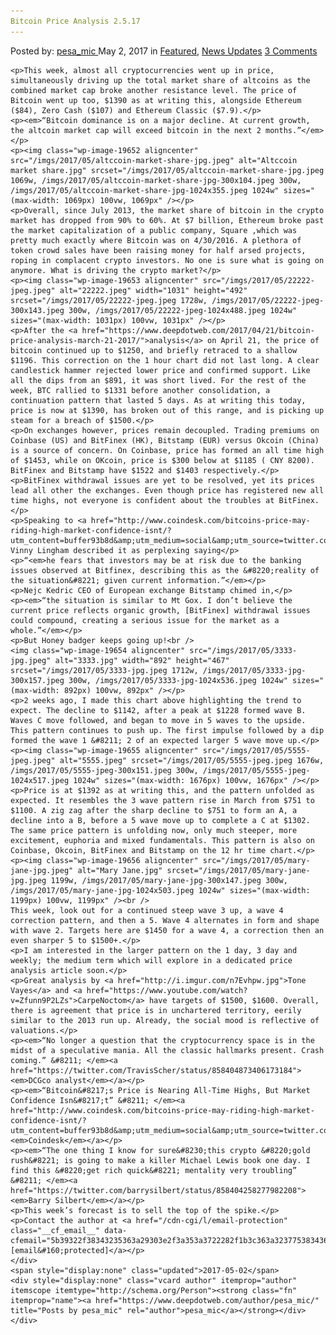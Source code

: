 ```yaml
---
Bitcoin Price Analysis 2.5.17
---
```

<article class="post-listing post-19651 post type-post status-publish format-standard has-post-thumbnail hentry 
    <div class="post-inner">
        <span>Posted by: <a href="https://www.deepdotweb.com/author/pesa_mic/" title="">pesa_mic </a></span>
    <span>May 2, 2017</span>
    <span>in <a href="https://www.deepdotweb.com/category/deepdot-news/" rel="category tag">Featured</a>, <a href="https://www.deepdotweb.com/category/news-updates/" rel="category tag">News Updates</a></span>
    <span><a href="https://www.deepdotweb.com/2017/05/02/bitcoin-price-analysis-2-5-17/#comments">3 Comments</a></span>
    </p>
    <div class="clear"></div>
    
    <p>This week, almost all cryptocurrencies went up in price, simultaneously driving up the total market share of altcoins as the combined market cap broke another resistance level. The price of Bitcoin went up too, $1390 as at writing this, alongside Ethereum ($84), Zero Cash ($107) and Ethereum Classic ($7.9).</p>
    <p><em>“Bitcoin dominance is on a major decline. At current growth, the altcoin market cap will exceed bitcoin in the next 2 months.”</em></p>
    <p><img class="wp-image-19652 aligncenter" src="/imgs/2017/05/altccoin-market-share-jpg.jpeg" alt="Altccoin market share.jpg" srcset="/imgs/2017/05/altccoin-market-share-jpg.jpeg 1069w, /imgs/2017/05/altccoin-market-share-jpg-300x104.jpeg 300w, /imgs/2017/05/altccoin-market-share-jpg-1024x355.jpeg 1024w" sizes="(max-width: 1069px) 100vw, 1069px" /></p>
    <p>Overall, since July 2013, the market share of bitcoin in the crypto market has dropped from 90% to 60%. At $7 billion, Ethereum broke past the market capitalization of a public company, Square ,which was pretty much exactly where Bitcoin was on 4/30/2016. A plethora of token crowd sales have been raising money for half arsed projects, roping in complacent crypto investors. No one is sure what is going on anymore. What is driving the crypto market?</p>
    <p><img class="wp-image-19653 aligncenter" src="/imgs/2017/05/22222-jpeg.jpeg" alt="22222.jpeg" width="1031" height="492" srcset="/imgs/2017/05/22222-jpeg.jpeg 1728w, /imgs/2017/05/22222-jpeg-300x143.jpeg 300w, /imgs/2017/05/22222-jpeg-1024x488.jpeg 1024w" sizes="(max-width: 1031px) 100vw, 1031px" /></p>
    <p>After the <a href="https://www.deepdotweb.com/2017/04/21/bitcoin-price-analysis-march-21-2017/">analysis</a> on April 21, the price of bitcoin continued up to $1250, and briefly retraced to a shallow $1196. This correction on the 1 hour chart did not last long. A clear candlestick hammer rejected lower price and confirmed support. Like all the dips from an $891, it was short lived. For the rest of the week, BTC rallied to $1331 before another consolidation, a continuation pattern that lasted 5 days. As at writing this today, price is now at $1390, has broken out of this range, and is picking up steam for a breach of $1500.</p>
    <p>On exchanges however, prices remain decoupled. Trading premiums on Coinbase (US) and BitFinex (HK), Bitstamp (EUR) versus Okcoin (China) is a source of concern. On Coinbase, price has formed an all time high of $1453, while on OKcoin, price is $300 below at $1185 ( CNY 8200). BitFinex and Bitstamp have $1522 and $1403 respectively.</p>
    <p>BitFinex withdrawal issues are yet to be resolved, yet its prices lead all other the exchanges. Even though price has registered new all time highs, not everyone is confident about the troubles at BitFinex.</p>
    <p>Speaking to <a href="http://www.coindesk.com/bitcoins-price-may-riding-high-market-confidence-isnt/?utm_content=buffer93b8d&amp;utm_medium=social&amp;utm_source=twitter.com&amp;utm_campaign=buffer">Coindesk</a> Vinny Lingham described it as perplexing saying</p>
    <p>“<em>he fears that investors may be at risk due to the banking issues observed at Bitfinex, describing this as the &#8220;reality of the situation&#8221; given current information.”</em></p>
    <p>Nejc Kedric CEO of European exchange Bitstamp chimed in,</p>
    <p><em>“the situation is similar to Mt Gox. I don’t believe the current price reflects organic growth, [BitFinex] withdrawal issues could compound, creating a serious issue for the market as a whole.”</em></p>
    <p>But Honey badger keeps going up!<br />
    <img class="wp-image-19654 aligncenter" src="/imgs/2017/05/3333-jpg.jpeg" alt="3333.jpg" width="892" height="467" srcset="/imgs/2017/05/3333-jpg.jpeg 1712w, /imgs/2017/05/3333-jpg-300x157.jpeg 300w, /imgs/2017/05/3333-jpg-1024x536.jpeg 1024w" sizes="(max-width: 892px) 100vw, 892px" /></p>
    <p>2 weeks ago, I made this chart above highlighting the trend to expect. The decline to $1142, after a peak at $1228 formed wave B. Waves C move followed, and began to move in 5 waves to the upside. This pattern continues to push up. The first impulse followed by a dip formed the wave 1 &#8211; 2 of an expected larger 5 wave move up.</p>
    <p><img class="wp-image-19655 aligncenter" src="/imgs/2017/05/5555-jpeg.jpeg" alt="5555.jpeg" srcset="/imgs/2017/05/5555-jpeg.jpeg 1676w, /imgs/2017/05/5555-jpeg-300x151.jpeg 300w, /imgs/2017/05/5555-jpeg-1024x517.jpeg 1024w" sizes="(max-width: 1676px) 100vw, 1676px" /></p>
    <p>Price is at $1392 as at writing this, and the pattern unfolded as expected. It resembles the 3 wave pattern rise in March from $751 to $1100. A zig zag after the sharp decline to $751 to form an A, a decline into a B, before a 5 wave move up to complete a C at $1302. The same price pattern is unfolding now, only much steeper, more excitement, euphoria and mixed fundamentals. This pattern is also on Coinbase, Okcoin, BitFinex and Bitstamp on the 12 hr time chart.</p>
    <p><img class="wp-image-19656 aligncenter" src="/imgs/2017/05/mary-jane-jpg.jpeg" alt="Mary Jane.jpg" srcset="/imgs/2017/05/mary-jane-jpg.jpeg 1199w, /imgs/2017/05/mary-jane-jpg-300x147.jpeg 300w, /imgs/2017/05/mary-jane-jpg-1024x503.jpeg 1024w" sizes="(max-width: 1199px) 100vw, 1199px" /><br />
    This week, look out for a continued steep wave 3 up, a wave 4 correction pattern, and then a 5. Wave 4 alternates in form and shape with wave 2. Targets here are $1450 for a wave 4, a correction then an even sharper 5 to $1500+.</p>
    <p>I am interested in the larger pattern on the 1 day, 3 day and weekly; the medium term which will explore in a dedicated price analysis article soon.</p>
    <p>Great analysis by <a href="http://i.imgur.com/n7Evhpw.jpg">Tone Vayes</a> and <a href="https://www.youtube.com/watch?v=Zfunn9P2LZs">CarpeNoctom</a> have targets of $1500, $1600. Overall, there is agreement that price is in unchartered territory, eerily similar to the 2013 run up. Already, the social mood is reflective of valuations.</p>
    <p><em>“No longer a question that the cryptocurrency space is in the midst of a speculative mania. All the classic hallmarks present. Crash coming.” &#8211; </em><a href="https://twitter.com/TravisScher/status/858404873406173184"><em>DCGco analyst</em></a></p>
    <p><em>“Bitcoin&#8217;s Price is Nearing All-Time Highs, But Market Confidence Isn&#8217;t” &#8211; </em><a href="http://www.coindesk.com/bitcoins-price-may-riding-high-market-confidence-isnt/?utm_content=buffer93b8d&amp;utm_medium=social&amp;utm_source=twitter.com&amp;utm_campaign=buffer"><em>Coindesk</em></a></p>
    <p><em>“The one thing I know for sure&#8230;this crypto &#8220;gold rush&#8221; is going to make a killer Michael Lewis book one day. I find this &#8220;get rich quick&#8221; mentality very troubling” &#8211; </em><a href="https://twitter.com/barrysilbert/status/858404258277982208"><em>Barry Silbert</em></a></p>
    <p>This week’s forecast is to sell the top of the spike.</p>
    <p>Contact the author at <a href="/cdn-cgi/l/email-protection" class="__cf_email__" data-cfemail="5b39322f38343235363a29303e2f3a353a3722282f1b3c363a323775383436">[email&#160;protected]</a></p>
    </div>
    <span style="display:none" class="updated">2017-05-02</span>
    <div style="display:none" class="vcard author" itemprop="author" itemscope itemtype="http://schema.org/Person"><strong class="fn" itemprop="name"><a href="https://www.deepdotweb.com/author/pesa_mic/" title="Posts by pesa_mic" rel="author">pesa_mic</a></strong></div>
    </div>
</article>

